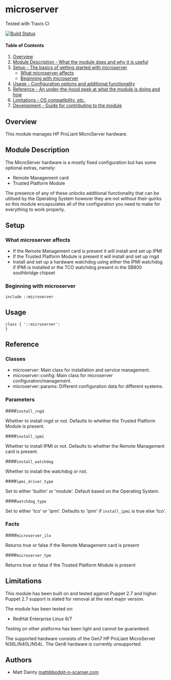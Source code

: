 # microserver

Tested with Travis CI

[![Build Status](https://travis-ci.org/bodgit/puppet-microserver.svg?branch=master)](https://travis-ci.org/bodgit/puppet-microserver)

#### Table of Contents

1. [Overview](#overview)
2. [Module Description - What the module does and why it is useful](#module-description)
3. [Setup - The basics of getting started with microserver](#setup)
    * [What microserver affects](#what-microserver-affects)
    * [Beginning with microserver](#beginning-with-microserver)
4. [Usage - Configuration options and additional functionality](#usage)
5. [Reference - An under-the-hood peek at what the module is doing and how](#reference)
5. [Limitations - OS compatibility, etc.](#limitations)
6. [Development - Guide for contributing to the module](#development)

## Overview

This module manages HP ProLiant MicroServer hardware.

## Module Description

The MicroServer hardware is a mostly fixed configuration but has some optional
extras, namely:

* Remote Management card
* Trusted Platform Module

The presence of any of these unlocks additional functionality that can be
utilised by the Operating System however they are not without their quirks
so this module encapsulates all of the configuration you need to make for
everything to work properly.

## Setup

### What microserver affects

* If the Remote Management card is present it will install and set up IPMI
* If the Trusted Platform Module is present it will install and set up rngd
* Install and set up a hardware watchdog using either the IPMI watchdog if
  IPMI is installed or the TCO watchdog present in the SB800 southbridge
  chipset

### Beginning with microserver

```puppet
include ::microserver
```

## Usage

```puppet
class { '::microserver':
}
```

## Reference

### Classes

* microserver: Main class for installation and service management.
* microserver::config: Main class for microserver configuration/management.
* microserver::params: Different configuration data for different systems.

### Parameters

####`install_rngd`

Whether to install rngd or not. Defaults to whether the Trusted Platform
Module is present.

####`install_ipmi`

Whether to install IPMI or not. Defaults to whether the Remote Management
card is present.

####`install_watchdog`

Whether to install the watchdog or not.

####`ipmi_driver_type`

Set to either 'builtin' or 'module'. Default based on the Operating System.

####`watchdog_type`

Set to either 'tco' or 'ipmi'. Defaults to 'ipmi' if `install_ipmi` is true
else 'tco'.

### Facts

####`microserver_ilo`

Returns true or false if the Remote Management card is present

####`microserver_tpm`

Returns true or false if the Trusted Platform Module is present

## Limitations

This module has been built on and tested against Puppet 2.7 and higher.
Puppet 2.7 support is slated for removal at the next major version.

The module has been tested on:

* RedHat Enterprise Linux 6/7

Testing on other platforms has been light and cannot be guaranteed.

The supported hardware consists of the Gen7 HP ProLiant MicroServer
N36L/N40L/N54L. The Gen8 hardware is currently unsupported.

## Authors

* Matt Dainty <matt@bodgit-n-scarper.com>
